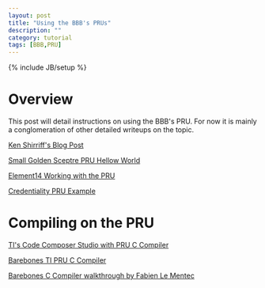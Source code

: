 ```yaml
---
layout: post
title: "Using the BBB's PRUs"
description: ""
category: tutorial
tags: [BBB,PRU]
---
```

{% include JB/setup %}

# Overview

This post will detail instructions on using the BBB's PRU. For now it
is mainly a conglomeration of other detailed writeups on the topic.

[Ken Shirriff's Blog Post](http://www.righto.com/2016/08/pru-tips-understanding-beaglebones.html)

[Small Golden Sceptre PRU Hellow World](http://mythopoeic.org/bbb-pru-minimal/)

[Element14 Working with the PRU](https://www.element14.com/community/community/designcenter/single-board-computers/next-gen_beaglebone//blog/2013/05/22/bbb--working-with-the-pru-icssprussv2)

[Credentiality PRU Example](https://credentiality2.blogspot.com/2015/09/beaglebone-pru-gpio-example.html)

# Compiling on the PRU

[TI's Code Composer Studio with PRU C Compiler](http://www.ti.com/tool/ccstudio-sitara)

[Barebones TI PRU C Compiler](http://software-dl.ti.com/codegen/non-esd/downloads/beta.htm)

[Barebones C Compiler walkthrough by Fabien Le Mentec](https://www.embeddedrelated.com/showarticle/603/using-the-c-language-to-program-the-am335x-pru)


